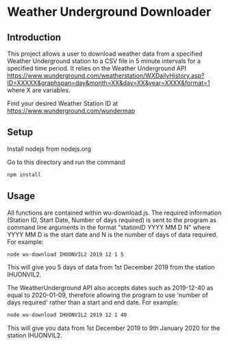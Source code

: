 # Weather Underground Downloader

## Introduction

This project allows a user to download weather data from a specified Weather Underground station to a CSV file in 5 minute intervals for a specified time period.  It relies on the Weather Underground API https://www.wunderground.com/weatherstation/WXDailyHistory.asp?ID=XXXXX&graphspan=day&month=XX&day=XX&year=XXXX&format=1 where X are variables.

Find your desired Weather Station ID at https://www.wunderground.com/wundermap

## Setup

Install nodejs from nodejs.org

Go to this directory and run the command

```sh
npm install
```

## Usage
All functions are contained within wu-download.js.  The required information (Station ID, Start Date, Number of days required) is sent to the program as command line arguments in the format "stationID YYYY MM D N" where YYYY MM D is the start date and N is the number of days of data required. For example:

```sh
node wu-download IHUONVIL2 2019 12 1 5
```

This will give you 5 days of data from 1st December 2019 from the station IHUONVIL2.

The WeatherUnderground API also accepts dates such as 2019-12-40 as equal to 2020-01-09, therefore allowing the program to use 'number of days required' rather than a start and end date.  For example:

```sh
node wu-download IHUONVIL2 2019 12 1 40
```
This will give you data from 1st December 2019 to 9th January 2020 for the station IHUONVIL2.
